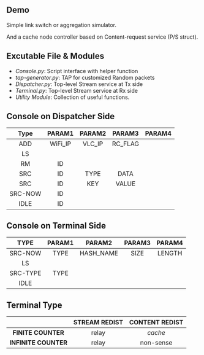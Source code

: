 ## Demo

Simple link switch or aggregation simulator.

And a cache node controller based on Content-request service (P/S struct).

## Excutable File & Modules

* *Console.py*: Script interface with helper function
* *tap-generator.py*: TAP for customized Random packets
* *Dispatcher.py*: Top-level Stream service at Tx side
* *Terminal.py*: Top-level Stream service at Rx side
* *Utility Module*: Collection of useful functions.

## Console on Dispatcher Side

|  Type   | PARAM1  | PARAM2 | PARAM3  | PARAM4 |
| :-----: | :-----: | :----: | :-----: | :----: |
|   ADD   | WiFi_IP | VLC_IP | RC_FLAG |        |
|   LS    |         |        |         |        |
|   RM    |   ID    |        |         |        |
|   SRC   |   ID    |  TYPE  |  DATA   |        |
|   SRC   |   ID    |  KEY   |  VALUE  |        |
| SRC-NOW |   ID    |        |         |        |
|  IDLE   |   ID    |        |         |        |

## Console on Terminal Side

|   TYPE   | PARAM1 |  PARAM2   | PARAM3 | PARAM4 |
| :------: | :----: | :-------: | :----: | :----: |
| SRC-NOW  |  TYPE  | HASH_NAME |  SIZE  | LENGTH |
|    LS    |        |           |        |        |
| SRC-TYPE |  TYPE  |           |        |        |
|   IDLE   |        |           |        |        |

## Terminal Type

|                      | STREAM REDIST | CONTENT REDIST |
| :------------------: | :-----------: | :------------: |
|  **FINITE COUNTER**  |     relay     |    *cache*     |
| **INFINITE COUNTER** |     relay     |   non-sense    |

